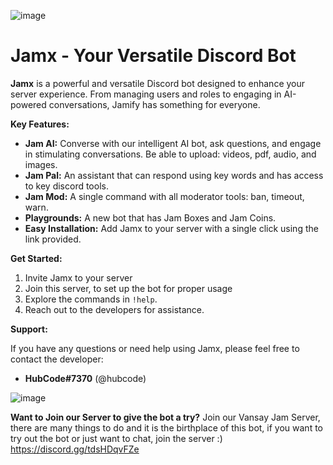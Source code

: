 ![image](https://github.com/user-attachments/assets/31ee62d1-7d30-4027-8d1f-30d809080f4c)

# Jamx - Your Versatile Discord Bot
**Jamx** is a powerful and versatile Discord bot designed to enhance your server experience. From managing users and roles to engaging in AI-powered conversations, Jamify has something for everyone.

**Key Features:**

* **Jam AI:** Converse with our intelligent AI bot, ask questions, and engage in stimulating conversations. Be able to upload: videos, pdf, audio, and images. 
* **Jam Pal:** An assistant that can respond using key words and has access to key discord tools.
* **Jam Mod:** A single command with all moderator tools: ban, timeout, warn.
* **Playgrounds:** A new bot that has Jam Boxes and Jam Coins.
* **Easy Installation:** Add Jamx to your server with a single click using the link provided.

**Get Started:**

1. Invite Jamx to your server
2. Join this server, to set up the bot for proper usage 
3. Explore the commands in `!help`.
4. Reach out to the developers for assistance.


**Support:**

If you have any questions or need help using Jamx, please feel free to contact the developer:

* **HubCode#7370** (@hubcode)

![image](https://github.com/user-attachments/assets/53a6bba3-1df4-4201-9677-6c602e3ceab6)

**Want to Join our Server to give the bot a try?**
Join our Vansay Jam Server, there are many things to do and it is the birthplace of this bot, if you want to try out the bot or just want to chat, join the server :)
https://discord.gg/tdsHDqvFZe
